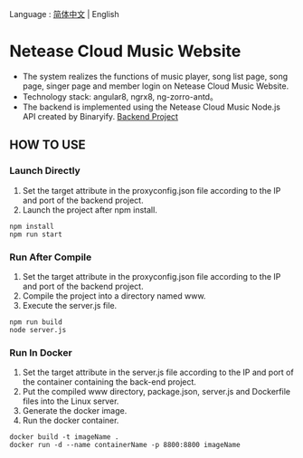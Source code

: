Language : [简体中文](./README.md) | English

# Netease Cloud Music Website

- The system realizes the functions of music player, song list page, song page, singer page and member login on Netease Cloud Music Website.
- Technology stack: angular8, ngrx8, ng-zorro-antd。
- The backend is implemented using the Netease Cloud Music Node.js API created by Binaryify.
  [Backend Project](https://github.com/Binaryify/NeteaseCloudMusicApi)

## HOW TO USE

### Launch Directly

1. Set the target attribute in the proxyconfig.json file according to the IP and port of the backend project.
2. Launch the project after npm install.

```shell
npm install
npm run start
```

### Run After Compile

1.  Set the target attribute in the proxyconfig.json file according to the IP and port of the backend project.
2.  Compile the project into a directory named www.
3.  Execute the server.js file.

```shell
npm run build
node server.js
```

### Run In Docker

1. Set the target attribute in the server.js file according to the IP and port of the container containing the back-end project.
2. Put the compiled www directory, package.json, server.js and Dockerfile files into the Linux server.
3. Generate the docker image.
4. Run the docker container.

```shell
docker build -t imageName .
docker run -d --name containerName -p 8800:8800 imageName
```

